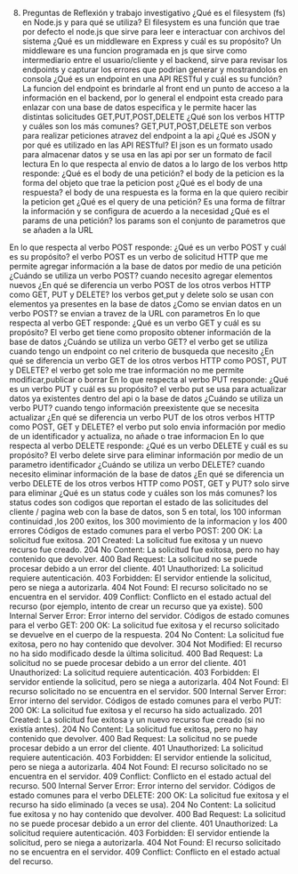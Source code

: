 8. Preguntas de Reflexión y trabajo investigativo
¿Qué es el filesystem (fs) en Node.js y para qué se utiliza?
El filesystem es una función que trae por defecto el node.js que sirve para leer e interactuar con archivos del sistema 
¿Qué es un middleware en Express y cuál es su propósito?
Un middleware es una funcion programada en js que sirve como intermediario entre el usuario/cliente y el backend, sirve para revisar los endpoints y capturar los errores que podrian generar y mostrandolos en consola 
¿Qué es un endpoint en una API RESTful y cuál es su función?
La funcion del endpoint es brindarle al front end un punto de acceso a la información en el backend, por lo general el endpoint esta creado para enlazar con una base de datos especifica y le permite hacer las distintas solicitudes GET,PUT,POST,DELETE
¿Qué son los verbos HTTP y cuáles son los más comunes?
GET,PUT,POST,DELETE
son verbos para realizar peticiones atravez del endpoint a la api 
¿Qué es JSON y por qué es utilizado en las API RESTful?
El json es un formato usado para almacenar datos y se usa en las api por ser un formato de facil lectura
En lo que respecta al envio de datos a lo largo de los verbos http responde:
¿Qué es el body de una petición?
el body de la peticion es la forma del  objeto que trae la peticion post
¿Qué es el body de una respuesta?
el body de una respuesta es la forma en la que quiero recibir la peticion get
¿Qué es el query de una petición?
Es una forma de filtrar la información y se configura de acuerdo a la necesidad
¿Qué es el params de una petición?
los params son el conjunto de parametros que se añaden a la URL 

En lo que respecta al verbo POST responde:
¿Qué es un verbo POST y cuál es su propósito?
el verbo POST es un verbo de solicitud HTTP que me permite agregar información a la base de datos por medio de una petición 
¿Cuándo se utiliza un verbo POST?
cuando necesito agregar elementos nuevos
¿En qué se diferencia un verbo POST de los otros verbos HTTP como GET, PUT y DELETE?
los verbos get,put y delete solo se usan con elementos ya presentes en la base de datos
¿Como se envian datos en un verbo POST?
se envian a travez de la URL con parametros
En lo que respecta al verbo GET responde:
¿Qué es un verbo GET y cuál es su propósito?
El verbo get tiene como proposito obtener información de la base de datos 
¿Cuándo se utiliza un verbo GET?
el verbo get se utiliza cuando tengo un endpoint co nel criterio de busqueda que necesito 
¿En qué se diferencia un verbo GET de los otros verbos HTTP como POST, PUT y DELETE?
el verbo get solo me trae información no me permite modificar,publicar o borrar
En lo que respecta al verbo PUT responde:
¿Qué es un verbo PUT y cuál es su propósito?
el verbo put se usa para actualizar datos ya existentes dentro del api o la base de datos
¿Cuándo se utiliza un verbo PUT?
cuando tengo información preexistente que se necesita actualizar
¿En qué se diferencia un verbo PUT de los otros verbos HTTP como POST, GET y DELETE?
el verbo put solo envia información por medio de un identificador y actualiza, no añade o trae informacion
En lo que respecta al verbo DELETE responde:
¿Qué es un verbo DELETE y cuál es su propósito?
El verbo delete sirve para eliminar información por medio de un parametro identificador 
¿Cuándo se utiliza un verbo DELETE?
cuando necesito eliminar información de la base de datos
¿En qué se diferencia un verbo DELETE de los otros verbos HTTP como POST, GET y PUT?
solo sirve para eliminar 
¿Qué es un status code y cuáles son los más comunes?
los status codes son codigos que reportan el estado de las solicitudes del cliente / pagina web con la base de datos, son 5 en total, los 100 informan continuidad ,los 200 exitos, los 300 movimiento de la informacion y los 400 errores 
Códigos de estado comunes para el verbo POST:
200 OK: La solicitud fue exitosa.
201 Created: La solicitud fue exitosa y un nuevo recurso fue creado.
204 No Content: La solicitud fue exitosa, pero no hay contenido que devolver.
400 Bad Request: La solicitud no se puede procesar debido a un error del cliente.
401 Unauthorized: La solicitud requiere autenticación.
403 Forbidden: El servidor entiende la solicitud, pero se niega a autorizarla.
404 Not Found: El recurso solicitado no se encuentra en el servidor.
409 Conflict: Conflicto en el estado actual del recurso (por ejemplo, intento de crear un recurso que ya existe).
500 Internal Server Error: Error interno del servidor.
Códigos de estado comunes para el verbo GET:
200 OK: La solicitud fue exitosa y el recurso solicitado se devuelve en el cuerpo de la respuesta.
204 No Content: La solicitud fue exitosa, pero no hay contenido que devolver.
304 Not Modified: El recurso no ha sido modificado desde la última solicitud.
400 Bad Request: La solicitud no se puede procesar debido a un error del cliente.
401 Unauthorized: La solicitud requiere autenticación.
403 Forbidden: El servidor entiende la solicitud, pero se niega a autorizarla.
404 Not Found: El recurso solicitado no se encuentra en el servidor.
500 Internal Server Error: Error interno del servidor.
Códigos de estado comunes para el verbo PUT:
200 OK: La solicitud fue exitosa y el recurso ha sido actualizado.
201 Created: La solicitud fue exitosa y un nuevo recurso fue creado (si no existía antes).
204 No Content: La solicitud fue exitosa, pero no hay contenido que devolver.
400 Bad Request: La solicitud no se puede procesar debido a un error del cliente.
401 Unauthorized: La solicitud requiere autenticación.
403 Forbidden: El servidor entiende la solicitud, pero se niega a autorizarla.
404 Not Found: El recurso solicitado no se encuentra en el servidor.
409 Conflict: Conflicto en el estado actual del recurso.
500 Internal Server Error: Error interno del servidor.
Códigos de estado comunes para el verbo DELETE:
200 OK: La solicitud fue exitosa y el recurso ha sido eliminado (a veces se usa).
204 No Content: La solicitud fue exitosa y no hay contenido que devolver.
400 Bad Request: La solicitud no se puede procesar debido a un error del cliente.
401 Unauthorized: La solicitud requiere autenticación.
403 Forbidden: El servidor entiende la solicitud, pero se niega a autorizarla.
404 Not Found: El recurso solicitado no se encuentra en el servidor.
409 Conflict: Conflicto en el estado actual del recurso.

